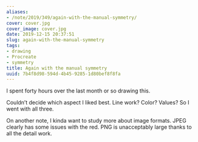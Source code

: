 ```yaml
---
aliases:
- /note/2019/349/again-with-the-manual-symmetry/
cover: cover.jpg
cover_image: cover.jpg
date: 2019-12-15 20:37:51
slug: again-with-the-manual-symmetry
tags:
- drawing
- Procreate
- symmetry
title: Again with the manual symmetry
uuid: 7b4f8d98-594d-4b45-9285-1d80bef8f8fa
---
```


I spent forty hours over the last month or so drawing this.

Couldn’t decide which aspect I liked best. Line work? Color? Values? So
I went with all three.

On another note, I kinda want to study more about image formats. JPEG
clearly has some issues with the red. PNG is unacceptably large thanks
to all the detail work.